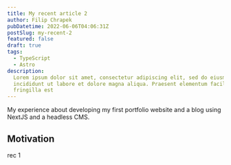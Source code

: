 ```yaml
---
title: My recent article 2
author: Filip Chrapek
pubDatetime: 2022-06-06T04:06:31Z
postSlug: my-recent-2
featured: false
draft: true
tags:
  - TypeScript
  - Astro
description:
  Lorem ipsum dolor sit amet, consectetur adipiscing elit, sed do eiusmod tempor
  incididunt ut labore et dolore magna aliqua. Praesent elementum facilisis leo vel
  fringilla est
---
```


My experience about developing my first portfolio website and a blog using NextJS and a headless CMS.

## Motivation

rec 1
